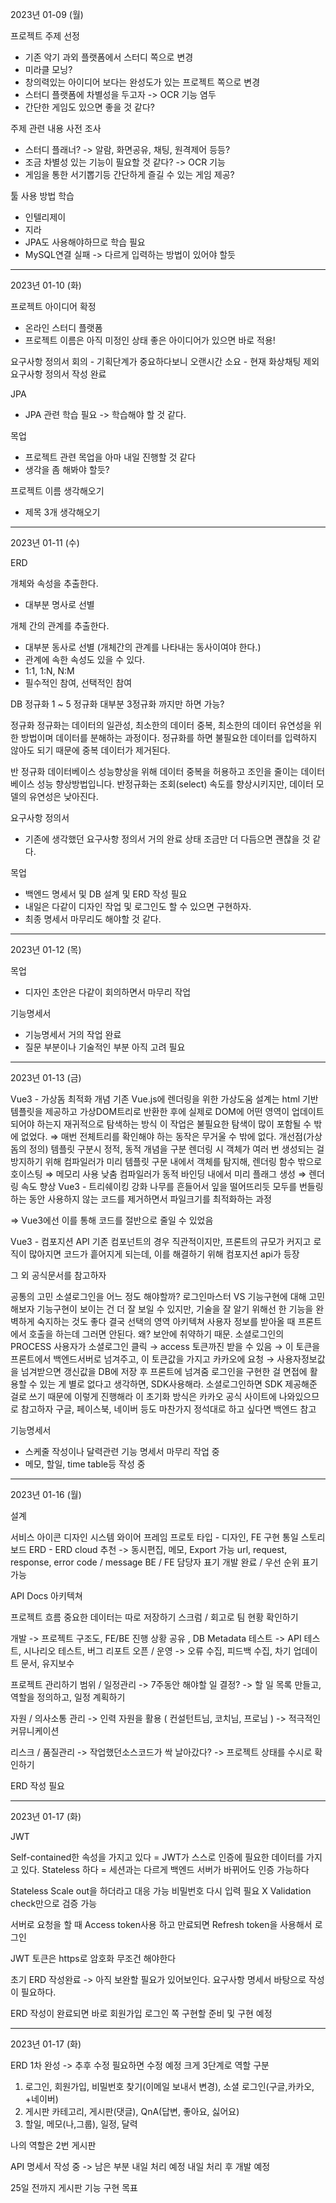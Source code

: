 2023년 01-09 (월)

프로젝트 주제 선정

- 기존 악기 과외 플랫폼에서 스터디 쪽으로 변경
- 미라클 모닝?
- 창의력있는 아이디어 보다는 완성도가 있는 프로젝트 쪽으로 변경
- 스터디 플랫폼에 차별성을 두고자 -> OCR 기능 염두
- 간단한 게임도 있으면 좋을 것 같다?

주제 관련 내용 사전 조사

- 스터디 플래너? -> 알람, 화면공유, 채팅, 원격제어 등등?
- 조금 차별성 있는 기능이 필요할 것 같다? -> OCR 기능
- 게임을 통한 서기뽑기등 간단하게 즐길 수 있는 게임 제공?

툴 사용 방법 학습

- 인텔리제이
- 지라
- JPA도 사용해야하므로 학습 필요
- MySQL연결 실패 -> 다르게 입력하는 방법이 있어야 할듯

---
2023년 01-10 (화)

프로젝트 아이디어 확정

- 온라인 스터디 플랫폼
- 프로젝트 이름은 아직 미정인 상태 좋은 아이디어가 있으면 바로 적용!


요구사항 정의서 회의
    - 기획단계가 중요하다보니 오랜시간 소요
    - 현재 화상채팅 제외 요구사항 정의서 작성 완료

JPA
- JPA 관련 학습 필요 -> 학습해야 할 것 같다.


목업
- 프로젝트 관련 목업을 아마 내일 진행할 것 같다
- 생각을 좀 해봐야 할듯?

프로젝트 이름 생각해오기 
- 제목 3개 생각해오기

---
2023년 01-11 (수)

ERD

개체와 속성을 추출한다.
- 대부분 명사로 선별

개체 간의 관계를 추출한다.
- 대부분 동사로 선별 (개체간의 관계를 나타내는 동사이여야 한다.)
- 관계에 속한 속성도 있을 수 있다.
- 1:1, 1:N, N:M
- 필수적인 참여, 선택적인 참여

DB 정규화
1 ~ 5 정규화
대부분 3정규화 까지만 하면 가능?

정규화
정규화는 데이터의 일관성, 최소한의 데이터 중복, 
최소한의 데이터 유연성을 위한 방법이며 데이터를 분해하는 과정이다.
정규화를 하면 불필요한 데이터를 입력하지 않아도 되기 때문에 중복 데이터가 제거된다.

반 정규화
데이터베이스 성능향상을 위해 데이터 중복을 허용하고 
조인을 줄이는 데이터베이스 성능 향상방법입니다.
반정규화는 조회(select) 속도를 향상시키지만, 데이터 모델의 유연성은 낮아진다.

요구사항 정의서
- 기존에 생각했던 요구사항 정의서 거의 완료 상태
조금만 더 다듬으면 괜찮을 것 같다.

목업
- 백엔드 명세서 및 DB 설계 및 ERD 작성 필요
- 내일은 다같이 디자인 작업 및 로그인도 할 수 있으면 구현하자.
- 최종 명세서 마무리도 해야할 것 같다.

---
2023년 01-12 (목)

목업
- 디자인 초안은 다같이 회의하면서 마무리 작업

기능명세서
- 기능명세서 거의 작업 완료
- 질문 부분이나 기술적인 부분 아직 고려 필요

---
2023년 01-13 (금)

Vue3 - 가상돔 최적화
개념
기존 Vue.js에 렌더링을 위한 가상도움 설계는 html 기반 템플릿을 제공하고 가상DOM트리로 반환한 후에 실제로 DOM에 어떤 영역이 업데이트 되어야 하는지 재귀적으로 탐색하는 방식
이 작업은 불필요한 탐색이 많이 포함될 수 밖에 없었다. ⇒ 매번 전체트리를 확인해야 하는 동작은 무거울 수 밖에 없다.
개선점(가상돔의 정의)
템플릿 구분시 정적, 동적 개념을 구분
렌더링 시 객체가 여러 번 생성되는 걸 방지하기 위해 컴파일러가 미리 템플릿 구문 내에서 객체를 탐지해, 렌더링 함수 밖으로 호이스팅 ⇒ 메모리 사용 낮춤
컴파일러가 동적 바인딩 내에서 미리 플래그 생성 ⇒ 렌더링 속도 향상
Vue3 - 트리쉐이킹 강화
나무를 흔들어서 잎을 떨어뜨리듯 모두를 번들링하는 동안 사용하지 않는 코드를 제거하면서 파일크기를 최적화하는 과정

⇒ Vue3에선 이를 통해 코드를 절반으로 줄일 수 있었음

Vue3 - 컴포지션 API
기존 컴포넌트의 경우 직관적이지만, 프론트의 규모가 커지고 로직이 많아지면 코드가 흩어지게 되는데, 이를 해결하기 위해 컴포지션 api가 등장

그 외 공식문서를 참고하자 

공통의 고민
소셜로그인을 어느 정도 해야할까?
로그인마스터 VS 기능구현에 대해 고민해보자
기능구현이 보이는 건 더 잘 보일 수 있지만, 기술을 잘 알기 위해선 한 기능을 완벽하게 숙지하는 것도 좋다
결국 선택의 영역
아키텍쳐
사용자 정보를 받아올 때 프론트에서 호출을 하는데 그러면 안된다. 왜?
보안에 취약하기 때문.
소셜로그인의 PROCESS
사용자가 소셜로그인 클릭 → access 토큰까진 받을 수 있음 → 이 토큰을 프론트에서 백엔드서버로 넘겨주고, 이 토큰값을 가지고 카카오에 요청 → 사용자정보값을 넘겨받으면 갱신값을 DB에 저장 후 프론트에 넘겨줌
로그인을 구현한 걸 면접에 활용할 수 있는 게 별로 없다고 생각하면, SDK사용해라.
소셜로그인하면 SDK 제공해준 걸로 쓰기 때문에 이렇게 진행해라
이 초기화 방식은 카카오 공식 사이트에 나와있으므로 참고하자
구글, 페이스북, 네이버 등도 마찬가지
정석대로 하고 싶다면 백엔드 참고

기능명세서
- 스케줄 작성이나 달력관련 기능 명세서 마무리 작업 중
- 메모, 할일, time table등 작성 중

---
2023년 01-16 (월)

설계

서비스 아이콘
디자인 시스템
와이어 프레임
프로토 타입 - 디자인, FE 구현 통일
스토리보드
ERD - ERD cloud 추천 -> 동시편집, 메모, Export 가능
url, request, response, error code / message
BE / FE 담당자 표기
개발 완료 / 우선 순위 표기 가능

API Docs
아키텍쳐

프로젝트 흐름
중요한 데이터는 따로 저장하기
스크럼 / 회고로 팀 현황 확인하기

개발 -> 프로젝트 구조도, FE/BE 진행 상황 공유 , DB Metadata
테스트 -> API 테스트, 시나리오 테스트, 버그 리포트
오픈 / 운영 -> 오류 수집, 피드백 수집, 차기 업데이트 문서, 유지보수


프로젝트 관리하기
범위 / 일정관리 -> 7주동안 해야할 일 결정?
                     -> 할 일 목록 만들고, 역할을 정의하고, 일정 계획하기

자원 / 의사소통 관리 -> 인력 자원을 활용 ( 컨설턴트님, 코치님, 프로님 )
	  	   -> 적극적인 커뮤니케이션

리스크 / 품질관리 -> 작업했던소스코드가 싹 날아갔다?
	           -> 프로젝트 상태를 수시로 확인하기

ERD 작성 필요

---
2023년 01-17 (화)

JWT

Self-contained한 속성을 가지고 있다 = JWT가 스스로 인증에 필요한 데이터를 가지고 있다.
Stateless 하다 = 세션과는 다르게 백엔드 서버가 바뀌어도 인증 가능하다

Stateless
Scale out을 하더라고 대응 가능
비밀번호 다시 입력 필요 X
Validation check만으로 검증 가능

서버로 요청을 할 때 Access token사용 하고 만료되면 Refresh token을 사용해서 로그인

JWT 토큰은 https로 암호화 무조건 해야한다

초기 ERD 작성완료 -> 아직 보완할 필요가 있어보인다.
요구사항 명세서 바탕으로 작성이 필요하다.

ERD 작성이 완료되면 바로 회원가입 로그인 쪽 구현할 준비 및
구현 예정

---
2023년 01-17 (화)

ERD 1차 완성 -> 추후 수정 필요하면 수정 예정
크게 3단계로 역할 구분

1. 로그인, 회원가입, 비밀번호 찾기(이메일 보내서 변경), 소셜 로그인(구글,카카오, +네이버)
2. 게시판 카테고리, 게시판(댓글), QnA(답변, 좋아요, 싫어요)
3. 할일, 메모(나,그룹), 일정, 달력

나의 역할은 2번 게시판

API 명세서 작성 중 -> 남은 부분 내일 처리 예정
내일 처리 후 개발 예정

25일 전까지 게시판 기능 구현 목표
